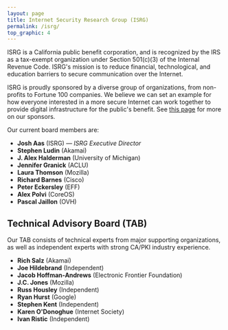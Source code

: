 ```yaml
---
layout: page
title: Internet Security Research Group (ISRG)
permalink: /isrg/
top_graphic: 4
---
```


ISRG is a California public benefit corporation, and is recognized by the IRS as a tax-exempt organization under Section 501(c)(3) of the Internal Revenue Code. ISRG's mission is to reduce financial, technological, and education barriers to secure communication over the Internet.

ISRG is proudly sponsored by a diverse group of organizations, from non-profits to Fortune 100 companies. We believe we can set an example for how everyone interested in a more secure Internet can work together to provide digital infrastructure for the public's benefit. See [this page](/sponsors/) for more on our sponsors.

Our current board members are:

* <strong>Josh Aas</strong> (ISRG) &mdash; <i>ISRG Executive Director</i>
* <strong>Stephen Ludin</strong> (Akamai)
* <strong>J. Alex Halderman</strong> (University of Michigan)
* <strong>Jennifer Granick</strong> (ACLU)
* <strong>Laura Thomson</strong> (Mozilla)
* <strong>Richard Barnes</strong> (Cisco)
* <strong>Peter Eckersley</strong> (EFF)
* <strong>Alex Polvi</strong> (CoreOS)
* <strong>Pascal Jaillon</strong> (OVH)

## Technical Advisory Board (TAB)

Our TAB consists of technical experts from major supporting organizations, as well as independent experts with strong CA/PKI industry experience.

* <strong>Rich Salz</strong> (Akamai)
* <strong>Joe Hildebrand</strong> (Independent)
* <strong>Jacob Hoffman-Andrews</strong> (Electronic Frontier Foundation)
* <strong>J.C. Jones</strong> (Mozilla)
* <strong>Russ Housley</strong> (Independent)
* <strong>Ryan Hurst</strong> (Google)
* <strong>Stephen Kent</strong> (Independent)
* <strong>Karen O'Donoghue</strong> (Internet Society)
* <strong>Ivan Ristic</strong> (Independent)

